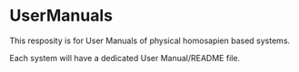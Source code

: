 # UserManuals

This resposity is for User Manuals of physical homosapien based systems.

Each system will have a dedicated User Manual/README file.
